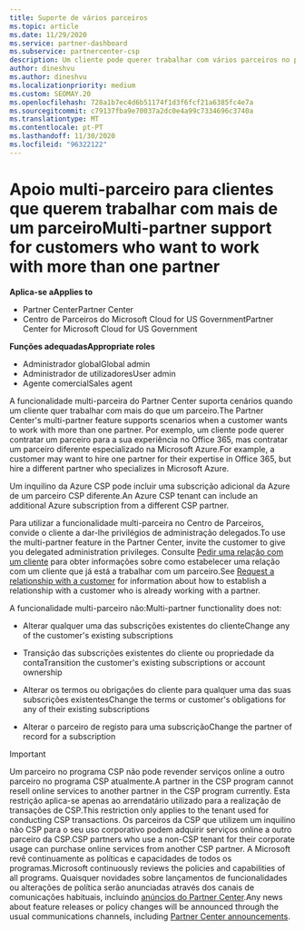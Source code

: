 ```yaml
---
title: Suporte de vários parceiros
ms.topic: article
ms.date: 11/29/2020
ms.service: partner-dashboard
ms.subservice: partnercenter-csp
description: Um cliente pode querer trabalhar com vários parceiros no programa Cloud Solution Provider especializado em diferentes serviços.
author: dineshvu
ms.author: dineshvu
ms.localizationpriority: medium
ms.custom: SEOMAY.20
ms.openlocfilehash: 728a1b7ec4d6b51174f1d3f6fcf21a6385fc4e7a
ms.sourcegitcommit: c79137fba9e70037a2dc0e4a99c7334696c3740a
ms.translationtype: MT
ms.contentlocale: pt-PT
ms.lasthandoff: 11/30/2020
ms.locfileid: "96322122"
---
```

# <a name="multi-partner-support-for-customers-who-want-to-work-with-more-than-one-partner"></a><span data-ttu-id="83175-103">Apoio multi-parceiro para clientes que querem trabalhar com mais de um parceiro</span><span class="sxs-lookup"><span data-stu-id="83175-103">Multi-partner support for customers who want to work with more than one partner</span></span>

<span data-ttu-id="83175-104">**Aplica-se a**</span><span class="sxs-lookup"><span data-stu-id="83175-104">**Applies to**</span></span>

- <span data-ttu-id="83175-105">Partner Center</span><span class="sxs-lookup"><span data-stu-id="83175-105">Partner Center</span></span>
- <span data-ttu-id="83175-106">Centro de Parceiros do Microsoft Cloud for US Government</span><span class="sxs-lookup"><span data-stu-id="83175-106">Partner Center for Microsoft Cloud for US Government</span></span>

<span data-ttu-id="83175-107">**Funções adequadas**</span><span class="sxs-lookup"><span data-stu-id="83175-107">**Appropriate roles**</span></span>

- <span data-ttu-id="83175-108">Administrador global</span><span class="sxs-lookup"><span data-stu-id="83175-108">Global admin</span></span>
- <span data-ttu-id="83175-109">Administrador de utilizadores</span><span class="sxs-lookup"><span data-stu-id="83175-109">User admin</span></span>
- <span data-ttu-id="83175-110">Agente comercial</span><span class="sxs-lookup"><span data-stu-id="83175-110">Sales agent</span></span>

<span data-ttu-id="83175-111">A funcionalidade multi-parceira do Partner Center suporta cenários quando um cliente quer trabalhar com mais do que um parceiro.</span><span class="sxs-lookup"><span data-stu-id="83175-111">The Partner Center's multi-partner feature supports scenarios when a customer wants to work with more than one partner.</span></span> <span data-ttu-id="83175-112">Por exemplo, um cliente pode querer contratar um parceiro para a sua experiência no Office 365, mas contratar um parceiro diferente especializado na Microsoft Azure.</span><span class="sxs-lookup"><span data-stu-id="83175-112">For example, a customer may want to hire one partner for their expertise in Office 365, but hire a different partner who specializes in Microsoft Azure.</span></span>

<span data-ttu-id="83175-113">Um inquilino da Azure CSP pode incluir uma subscrição adicional da Azure de um parceiro CSP diferente.</span><span class="sxs-lookup"><span data-stu-id="83175-113">An Azure CSP tenant can include an additional Azure subscription from a different CSP partner.</span></span>

<span data-ttu-id="83175-114">Para utilizar a funcionalidade multi-parceira no Centro de Parceiros, convide o cliente a dar-lhe privilégios de administração delegados.</span><span class="sxs-lookup"><span data-stu-id="83175-114">To use the multi-partner feature in the Partner Center, invite the customer to give you delegated administration privileges.</span></span> <span data-ttu-id="83175-115">Consulte [Pedir uma relação com um cliente](request-a-relationship-with-a-customer.md) para obter informações sobre como estabelecer uma relação com um cliente que já está a trabalhar com um parceiro.</span><span class="sxs-lookup"><span data-stu-id="83175-115">See [Request a relationship with a customer](request-a-relationship-with-a-customer.md) for information about how to establish a relationship with a customer who is already working with a partner.</span></span>

<span data-ttu-id="83175-116">A funcionalidade multi-parceiro não:</span><span class="sxs-lookup"><span data-stu-id="83175-116">Multi-partner functionality does not:</span></span>

- <span data-ttu-id="83175-117">Alterar qualquer uma das subscrições existentes do cliente</span><span class="sxs-lookup"><span data-stu-id="83175-117">Change any of the customer's existing subscriptions</span></span>

- <span data-ttu-id="83175-118">Transição das subscrições existentes do cliente ou propriedade da conta</span><span class="sxs-lookup"><span data-stu-id="83175-118">Transition the customer's existing subscriptions or account ownership</span></span>

- <span data-ttu-id="83175-119">Alterar os termos ou obrigações do cliente para qualquer uma das suas subscrições existentes</span><span class="sxs-lookup"><span data-stu-id="83175-119">Change the terms or customer's obligations for any of their existing subscriptions</span></span>

- <span data-ttu-id="83175-120">Alterar o parceiro de registo para uma subscrição</span><span class="sxs-lookup"><span data-stu-id="83175-120">Change the partner of record for a subscription</span></span>

> [!IMPORTANT]  
> <span data-ttu-id="83175-121">Um parceiro no programa CSP não pode revender serviços online a outro parceiro no programa CSP atualmente.</span><span class="sxs-lookup"><span data-stu-id="83175-121">A partner in the CSP program cannot resell online services to another partner in the CSP program currently.</span></span> <span data-ttu-id="83175-122">Esta restrição aplica-se apenas ao arrendatário utilizado para a realização de transações de CSP.</span><span class="sxs-lookup"><span data-stu-id="83175-122">This restriction only applies to the tenant used for conducting CSP transactions.</span></span> <span data-ttu-id="83175-123">Os parceiros da CSP que utilizem um inquilino não CSP para o seu uso corporativo podem adquirir serviços online a outro parceiro da CSP.</span><span class="sxs-lookup"><span data-stu-id="83175-123">CSP partners who use a non-CSP tenant for their corporate usage can purchase online services from another CSP partner.</span></span> <span data-ttu-id="83175-124">A Microsoft revê continuamente as políticas e capacidades de todos os programas.</span><span class="sxs-lookup"><span data-stu-id="83175-124">Microsoft continuously reviews the policies and capabilities of all programs.</span></span> <span data-ttu-id="83175-125">Quaisquer novidades sobre lançamentos de funcionalidades ou alterações de política serão anunciadas através dos canais de comunicações habituais, incluindo [anúncios do Partner Center](announcements/index.md).</span><span class="sxs-lookup"><span data-stu-id="83175-125">Any news about feature releases or policy changes will be announced through the usual communications channels, including [Partner Center announcements](announcements/index.md).</span></span>
